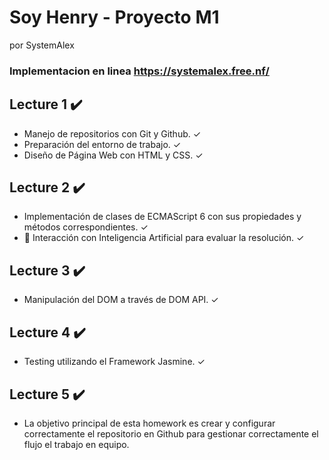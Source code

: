 # Soy Henry - Proyecto M1
por SystemAlex
### Implementacion en linea https://systemalex.free.nf/


## Lecture 1 ✔️
 - Manejo de repositorios con Git y Github. ✓
 - Preparación del entorno de trabajo. ✓
 - Diseño de Página Web con HTML y CSS. ✓

## Lecture 2 ✔️
 - Implementación de clases de ECMAScript 6 con sus propiedades y métodos correspondientes. ✓
 - 🤖 Interacción con Inteligencia Artificial para evaluar la resolución. ✓

## Lecture 3 ✔️
 - Manipulación del DOM a través de DOM API. ✓

## Lecture 4 ✔️
 - Testing utilizando el Framework Jasmine. ✓

## Lecture 5 ✔️
 - La objetivo principal de esta homework es crear y configurar correctamente el repositorio en Github para gestionar correctamente el flujo el trabajo en equipo.
